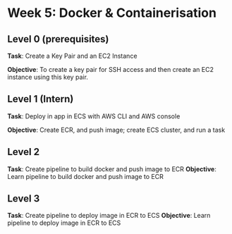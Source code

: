 # Week 5: Docker & Containerisation

## Level 0 (prerequisites)
**Task**: Create a Key Pair and an EC2 Instance

**Objective**: To create a key pair for SSH access and then create an EC2 instance using this key pair.


## Level 1 (Intern)
**Task**: Deploy in app in ECS with AWS CLI and AWS console

**Objective**: Create ECR, and push image; create ECS cluster, and run a task


## Level 2 
**Task**: Create pipeline to build docker and push image to ECR
**Objective**: Learn pipeline to build docker and push image to ECR



## Level 3 
**Task**: Create pipeline to deploy image in ECR to ECS
**Objective**: Learn pipeline to deploy image in ECR to ECS

